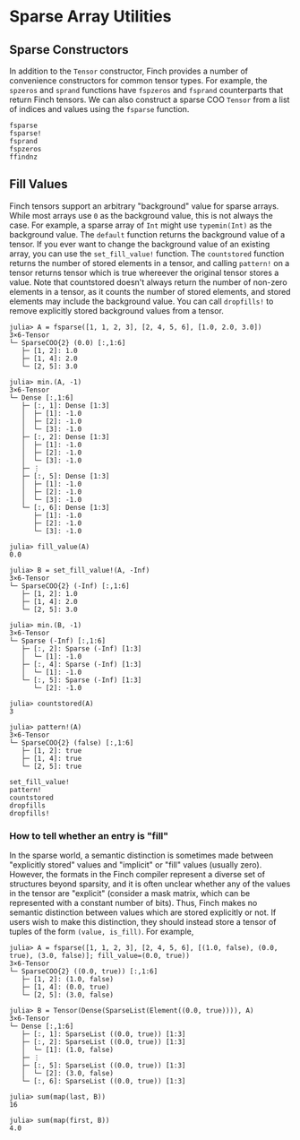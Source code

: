 # Sparse Array Utilities

## Sparse Constructors

In addition to the `Tensor` constructor, Finch provides a number of convenience
constructors for common tensor types. For example, the `spzeros` and `sprand` functions
have `fspzeros` and `fsprand` counterparts that return Finch tensors. We can also construct
a sparse COO `Tensor` from a list of indices and values using the `fsparse` function.

```@docs
fsparse
fsparse!
fsprand
fspzeros
ffindnz
```

## Fill Values

Finch tensors support an arbitrary "background" value for sparse arrays. While most arrays use `0` as the background value, this is not always the case. For example, a sparse array of `Int` might use `typemin(Int)` as the background value. The `default` function returns the background value of a tensor. If you ever want to change the background value of an existing array, you can use the `set_fill_value!` function. The `countstored` function returns the number of stored elements in a tensor, and calling `pattern!` on a tensor returns tensor which is true whereever the original tensor stores a value. Note that countstored doesn't always return the number of non-zero elements in a tensor, as it counts the number of stored elements, and stored elements may include the background value. You can call `dropfills!` to remove explicitly stored background values from a tensor.

```jldoctest example1; setup = :(using Finch)
julia> A = fsparse([1, 1, 2, 3], [2, 4, 5, 6], [1.0, 2.0, 3.0])
3×6-Tensor
└─ SparseCOO{2} (0.0) [:,1:6]
   ├─ [1, 2]: 1.0
   ├─ [1, 4]: 2.0
   └─ [2, 5]: 3.0

julia> min.(A, -1)
3×6-Tensor
└─ Dense [:,1:6]
   ├─ [:, 1]: Dense [1:3]
   │  ├─ [1]: -1.0
   │  ├─ [2]: -1.0
   │  └─ [3]: -1.0
   ├─ [:, 2]: Dense [1:3]
   │  ├─ [1]: -1.0
   │  ├─ [2]: -1.0
   │  └─ [3]: -1.0
   ├─ ⋮
   ├─ [:, 5]: Dense [1:3]
   │  ├─ [1]: -1.0
   │  ├─ [2]: -1.0
   │  └─ [3]: -1.0
   └─ [:, 6]: Dense [1:3]
      ├─ [1]: -1.0
      ├─ [2]: -1.0
      └─ [3]: -1.0

julia> fill_value(A)
0.0

julia> B = set_fill_value!(A, -Inf)
3×6-Tensor
└─ SparseCOO{2} (-Inf) [:,1:6]
   ├─ [1, 2]: 1.0
   ├─ [1, 4]: 2.0
   └─ [2, 5]: 3.0

julia> min.(B, -1)
3×6-Tensor
└─ Sparse (-Inf) [:,1:6]
   ├─ [:, 2]: Sparse (-Inf) [1:3]
   │  └─ [1]: -1.0
   ├─ [:, 4]: Sparse (-Inf) [1:3]
   │  └─ [1]: -1.0
   └─ [:, 5]: Sparse (-Inf) [1:3]
      └─ [2]: -1.0

julia> countstored(A)
3

julia> pattern!(A)
3×6-Tensor
└─ SparseCOO{2} (false) [:,1:6]
   ├─ [1, 2]: true
   ├─ [1, 4]: true
   └─ [2, 5]: true

```

```@docs
set_fill_value!
pattern!
countstored
dropfills
dropfills!
```

### How to tell whether an entry is "fill"

In the sparse world, a semantic distinction is sometimes made between
"explicitly stored" values and "implicit" or "fill" values (usually zero).
However, the formats in the Finch compiler represent a diverse set of structures
beyond sparsity, and it is often unclear whether any of the values in the tensor
are "explicit" (consider a mask matrix, which can be represented with a constant
number of bits). Thus, Finch makes no semantic distinction between values which
are stored explicitly or not. If users wish to make this distinction, they should
instead store a tensor of tuples of the form `(value, is_fill)`. For example,

```jldoctest example3; setup = :(using Finch)
julia> A = fsparse([1, 1, 2, 3], [2, 4, 5, 6], [(1.0, false), (0.0, true), (3.0, false)]; fill_value=(0.0, true))
3×6-Tensor
└─ SparseCOO{2} ((0.0, true)) [:,1:6]
   ├─ [1, 2]: (1.0, false)
   ├─ [1, 4]: (0.0, true)
   └─ [2, 5]: (3.0, false)

julia> B = Tensor(Dense(SparseList(Element((0.0, true)))), A)
3×6-Tensor
└─ Dense [:,1:6]
   ├─ [:, 1]: SparseList ((0.0, true)) [1:3]
   ├─ [:, 2]: SparseList ((0.0, true)) [1:3]
   │  └─ [1]: (1.0, false)
   ├─ ⋮
   ├─ [:, 5]: SparseList ((0.0, true)) [1:3]
   │  └─ [2]: (3.0, false)
   └─ [:, 6]: SparseList ((0.0, true)) [1:3]

julia> sum(map(last, B))
16

julia> sum(map(first, B))
4.0

```